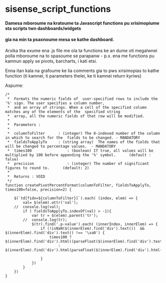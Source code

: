 # sisense_script_functions

#### Damesa mboroume na kratoume ta Javascript functions pu xrisimopiume sta scripts twn dashboards/widgets
#### gia na min ta psaxnoume mesa se kathe dashboard.

Arxika tha exume ena .js file me ola ta functions ke an dume oti megalwnei polla mboroume na to spasoume 
se parapanw - p.x. ena me functions pu kamnun apply se pivots, barcharts, i kati etsi.

Enna itan kala na grafoume ke lia comments gia to pws xrisimopias to kathe function (ti kamnei, ti parameters 
thelei, ke ti kamnei return kyriws) 

Aspume:
```
/*
 *	Formats the numeric fields of  user-specified rows to include the '%' sign. The user specifies a column number,
 *	and an array of strings. When a cell of the specified column matches any of the elements of the  specified string
 *	array, all the numeric fields of that row will be modified. 
 *
 * 	Parameters :
 *	
 *	columnToFilter 		: (integer) The 0-indexed number of the column in which to search for the  fields to be changed. - MANDATORY
 *	fieldsToApplyTo		: (string array)  The names of the fields that will be changed to percentage values.  - MANDATORY
 *	times100				: (boolean) If true, all values will be multiplied by 100 before appending the '%' symbol.		(default : false)
 *	precision				: (integer) The number of significant figures to round to.		(default: 2)
 * 
 *	Returns : VOID
 */
function createPivotPercentFormat(columnToFilter, fieldsToApplyTo, times100=false, precision=2) {
	
	$(`td[fidx=${columnToFilter}]`).each( (index, elem) => {
		val= $(elem).attr('val');
	// 	console.log(val);
		if ( fieldsToApplyTo.indexOf(val) > -1){
			var tr = $(elem).parent('tr');
		//	console.log(tr);
			$(tr).find('.p-value').each( (innerIndex, innerElem) => {
				if (!isNaN($(innerElem).find('div').text())  && $(innerElem).find('div').text() !== '\xa0') {
					times100 ? $(innerElem).find('div').html((parseFloat($(innerElem).find('div').text())*100).toPrecision(precision)+'%') 
						: $(innerElem).find('div').html(parseFloat($(innerElem).find('div').html()).toPrecision(precision)+'%');
					
				}
			})
		}
	})	
}

```
